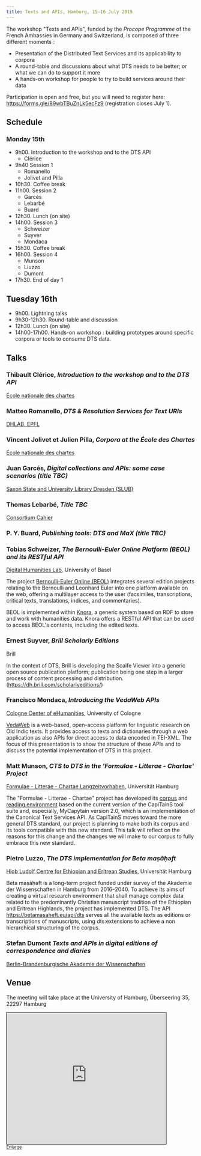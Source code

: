 ```yaml
---
title: Texts and APIs, Hamburg, 15-16 July 2019
---
```


The workshop "Texts and APIs", funded by the *Procope Programme* of the French Ambassies in Germany and Switzerland, is composed of three different moments :

- Presentation of the Distributed Text Services and its applicability to corpora
- A round-table and discussions about what DTS needs to be better; or what we can do to support it more
- A hands-on workshop for people to try to build services around their data

Participation is open and free, but you will need to register here: <https://forms.gle/89wbTBuZnLk5ecFz9> (registration closes July 1).

## Schedule

### Monday 15th

- 9h00. Introduction to the workshop and to the DTS API
  - Clérice
- 9h40 Session 1
  - Romanello
  - Jolivet and Pilla
- 10h30. Coffee break
- 11h00. Session 2
  - Garcés
  - Lebarbé
  - Buard
- 12h30. Lunch (on site)
- 14h00. Session 3
  - Schweizer
  - Suyver
  - Mondaca
- 15h30. Coffee break
- 16h00.  Session 4
  - Munson
  - Liuzzo
  - Dumont
- 17h30. End of day 1

## Tuesday 16th

- 9h00. Lightning talks
- 9h30-12h30. Round-table and discussion
- 12h30. Lunch (on site)
- 14h00-17h00. Hands-on workshop : building prototypes around specific corpora or tools to consume DTS data.

## Talks


### **Thibault Clérice**, *Introduction to the workshop and to the DTS API*

[École nationale des chartes](http://www.chartes.psl.eu/)

### **Matteo Romanello**, *DTS & Resolution Services for Text URIs*

[DHLAB, EPFL](http://dhlab.epfl.ch)

### **Vincent Jolivet et Julien Pilla**, *Corpora at the École des Chartes*

[École nationale des chartes](http://www.chartes.psl.eu/)

### **Juan Garcés**, *Digital collections and APIs: some case scenarios (title TBC)*

[Saxon State and University Library Dresden (SLUB)](https://www.slub-dresden.de/en/homepage/)

### **Thomas Lebarbé**, *Title TBC*

[Consortium Cahier](https://cahier.hypotheses.org/)

### **P. Y. Buard**, *Publishing tools: DTS and MaX  (title TBC)*

### **Tobias Schweizer**, *The Bernoulli-Euler Online Platform (BEOL) and its RESTful API*

[Digital Humanities Lab](https://dhlab.philhist.unibas.ch/), University of Basel


The project [Bernoulli-Euler Online (BEOL)](https://dhlab.philhist.unibas.ch/en/home/) integrates several edition projects relating to the Bernoulli and Leonhard Euler into one platform available on the web, offering a multilayer access to the user (facsimiles, transcriptions, critical texts, translations, indices, and commentaries).

BEOL is implemented within [Knora](https://knora.org), a generic system based on RDF to store and work with humanities data. Knora offers a RESTful API that can be used to access BEOL's contents, including the edited texts.

### **Ernest Suyver**, *Brill Scholarly Editions*

Brill

In the context of DTS, Brill is developing the Scaife Viewer into a generic open source publication platform; publication being one step in a larger process of content processing and distribution. (https://dh.brill.com/scholarlyeditions/)

### **Francisco Mondaca**, *Introducing the VedaWeb APIs*

[Cologne Center of eHumanities](https://cceh.uni-koeln.de/), University of Cologne

[VedaWeb](http://vedaweb.uni-koeln.de) is a web-based, open-access platform for linguistic research on Old Indic texts. It provides access to texts and dictionaries through a web application as also APIs for direct access to data encoded in TEI-XML. The focus of this presentation is to show the structure of these APIs and to discuss the potential implementation of DTS in this project.

### **Matt Munson**, *CTS to DTS in the 'Formulae - Litterae - Chartae' Project*

[Formulae - Litterae - Chartae Langzeitvorhaben](https://www.formulae.uni-hamburg.de/), Universität Hamburg

The "Formulae - Litterae - Chartae" project has developed its [corpus](https://github.com/Formulae-Litterae-Chartae/formulae-open) and [reading environment](https://werkstatt.formulae.uni-hamburg.de/) based on the current version of the CapiTainS tool suite and, especially, MyCapytain version 2.0, which is an implementation of the Canonical Text Services API. As CapiTainS moves toward the more general DTS standard, our project is planning to make both its corpus and its tools compatible with this new standard. This talk will reflect on the reasons for this change and the changes we will make to our corpus to fully embrace this new standard.

### **Pietro Luzzo**, *The DTS implementation for  Beta maṣāḥǝft*

[Hiob Ludolf Centre for Ethiopian and Eritrean Studies](https://www.aai.uni-hamburg.de/en/ethiostudies.html), Universität Hamburg

Beta maṣāḥǝft is a long-term project funded under survey of the Akademie der Wissenschaften in Hamburg from 2016–2040. To achieve its aims of creating a virtual research environment that shall manage complex data related to the predominantly Christian manuscript tradition of the Ethiopian and Eritrean Highlands, the project has implemented DTS. The API https://betamasaheft.eu/api/dts serves all the available texts as editions or transcriptions of manuscripts, using dts:extensions to achieve a non hierarchical structuring of the corpus.

### **Stefan Dumont** *Texts and APIs in digital editions of correspondence and diaries*

[Berlin-Brandenburgische Akademie der Wissenschaften](http://www.bbaw.de/telota/projekte/correspsearch-briefeditionen-vernetzen)


## Venue

The meeting will take place at the University of Hamburg, Überseering 35, 22297 Hamburg

<iframe width="425" height="350" frameborder="0" scrolling="no" marginheight="0" marginwidth="0" src="https://www.openstreetmap.org/export/embed.html?bbox=10.013759136199953%2C53.603201398405375%2C10.021977424621584%2C53.606581721396914&amp;layer=mapnik" style="border: 1px solid black"></iframe><br/><small><a href="https://www.openstreetmap.org/#map=17/53.60489/10.01787">Enlarge</a></small>
